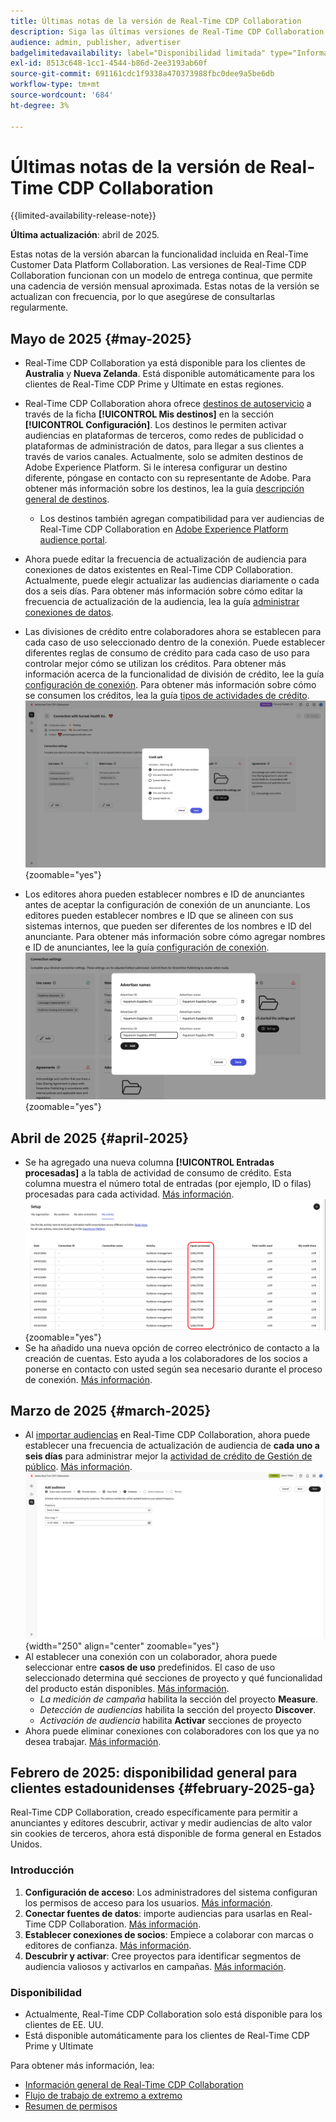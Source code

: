 ```yaml
---
title: Últimas notas de la versión de Real-Time CDP Collaboration
description: Siga las últimas versiones de Real-Time CDP Collaboration
audience: admin, publisher, advertiser
badgelimitedavailability: label="Disponibilidad limitada" type="Informative" url="https://helpx.adobe.com/es/legal/product-descriptions/real-time-customer-data-platform-collaboration.html newtab=true"
exl-id: 8513c648-1cc1-4544-b86d-2ee3193ab60f
source-git-commit: 691161cdc1f9338a470373988fbc0dee9a5be6db
workflow-type: tm+mt
source-wordcount: '684'
ht-degree: 3%

---
```


# Últimas notas de la versión de Real-Time CDP Collaboration

{{limited-availability-release-note}}

**Última actualización**: abril de 2025.

Estas notas de la versión abarcan la funcionalidad incluida en Real-Time Customer Data Platform Collaboration. Las versiones de Real-Time CDP Collaboration funcionan con un modelo de entrega continua, que permite una cadencia de versión mensual aproximada. Estas notas de la versión se actualizan con frecuencia, por lo que asegúrese de consultarlas regularmente.

## Mayo de 2025 {#may-2025}

* Real-Time CDP Collaboration ya está disponible para los clientes de **Australia** y **Nueva Zelanda**. Está disponible automáticamente para los clientes de Real-Time CDP Prime y Ultimate en estas regiones.
* Real-Time CDP Collaboration ahora ofrece [destinos de autoservicio](../setup/manage-destinations.md) a través de la ficha **[!UICONTROL Mis destinos]** en la sección **[!UICONTROL Configuración]**. Los destinos le permiten activar audiencias en plataformas de terceros, como redes de publicidad o plataformas de administración de datos, para llegar a sus clientes a través de varios canales. Actualmente, solo se admiten destinos de Adobe Experience Platform. Si le interesa configurar un destino diferente, póngase en contacto con su representante de Adobe. Para obtener más información sobre los destinos, lea la guía [descripción general de destinos](../destinations/overview.md).

   * Los destinos también agregan compatibilidad para ver audiencias de Real-Time CDP Collaboration en [Adobe Experience Platform audience portal](https://experienceleague.adobe.com/es/docs/experience-platform/segmentation/ui/audience-portal.md#manage-audiences.).

* Ahora puede editar la frecuencia de actualización de audiencia para conexiones de datos existentes en Real-Time CDP Collaboration. Actualmente, puede elegir actualizar las audiencias diariamente o cada dos a seis días. Para obtener más información sobre cómo editar la frecuencia de actualización de la audiencia, lea la guía [administrar conexiones de datos](../setup/manage-data-connection.md#scheduling).
* Las divisiones de crédito entre colaboradores ahora se establecen para cada caso de uso seleccionado dentro de la conexión. Puede establecer diferentes reglas de consumo de crédito para cada caso de uso para controlar mejor cómo se utilizan los créditos. Para obtener más información acerca de la funcionalidad de división de crédito, lee la guía [configuración de conexión](../connect/establishing-connections.md#connection-settings). Para obtener más información sobre cómo se consumen los créditos, lea la guía [tipos de actividades de crédito](../setup/my-activity.md#types-of-activities). <br> ![Pantalla de configuración de conexión que muestra la funcionalidad de división de crédito.](/help/assets/release-notes/2025/credit-split.png){zoomable="yes"}
* Los editores ahora pueden establecer nombres e ID de anunciantes antes de aceptar la configuración de conexión de un anunciante. Los editores pueden establecer nombres e ID que se alineen con sus sistemas internos, que pueden ser diferentes de los nombres e ID del anunciante. Para obtener más información sobre cómo agregar nombres e ID de anunciantes, lee la guía [configuración de conexión](../connect/establishing-connections.md#connection-settings.md). <br> ![Pantalla de configuración de conexión que muestra los nombres e ID del anunciante de configuración del publicador.](/help/assets/release-notes/2025/add-advertiser-names-modal.png){zoomable="yes"}

## Abril de 2025 {#april-2025}

* Se ha agregado una nueva columna **[!UICONTROL Entradas procesadas]** a la tabla de actividad de consumo de crédito. Esta columna muestra el número total de entradas (por ejemplo, ID o filas) procesadas para cada actividad. [Más información](/help/guide/setup/my-activity.md#inputs-processed). <br> ![Columna de entradas procesadas resaltada en Mi vista de actividad.](/help/assets/release-notes/2025/inputs-processed-column.png){zoomable="yes"}
* Se ha añadido una nueva opción de correo electrónico de contacto a la creación de cuentas. Esto ayuda a los colaboradores de los socios a ponerse en contacto con usted según sea necesario durante el proceso de conexión. [Más información](../setup/onboard-organization.md).

## Marzo de 2025 {#march-2025}

* Al [importar audiencias](/help/guide/setup/onboard-audiences.md) en Real-Time CDP Collaboration, ahora puede establecer una frecuencia de actualización de audiencia de **cada uno a seis días** para administrar mejor la [actividad de crédito de Gestión de público](/help/guide/setup/my-activity.md#types-of-activities). [Más información](/help/guide/setup/onboard-audiences.md#schedule). <br> ![Pantalla de programación que muestra diferentes intervalos de frecuencia para actualizar el abono a audiencia.](/help/assets/setup/add-manage-audiences/audience-scheduling-frequency.png "Pantalla de programación que muestra diferentes intervalos de frecuencia para actualizar la pertenencia a audiencias."){width="250" align="center" zoomable="yes"}
* Al establecer una conexión con un colaborador, ahora puede seleccionar entre **casos de uso** predefinidos. El caso de uso seleccionado determina qué secciones de proyecto y qué funcionalidad del producto están disponibles. [Más información](/help/guide/collaborate/manage-projects.md#project-use-cases).
   * *La medición de campaña* habilita la sección del proyecto **Measure**.
   * *Detección de audiencias* habilita la sección del proyecto **Discover**.
   * *Activación de audiencia* habilita **Activar** secciones de proyecto <br>
* Ahora puede eliminar conexiones con colaboradores con los que ya no desea trabajar. [Más información](/help/guide/connect/establishing-connections.md#delete-connections).


## Febrero de 2025: disponibilidad general para clientes estadounidenses {#february-2025-ga}

Real-Time CDP Collaboration, creado específicamente para permitir a anunciantes y editores descubrir, activar y medir audiencias de alto valor sin cookies de terceros, ahora está disponible de forma general en Estados Unidos.

### Introducción 

1. **Configuración de acceso**: Los administradores del sistema configuran los permisos de acceso para los usuarios. [Más información](/help/guide/permissions/manage-user-access.md#RTCDP-collaboration-access).
2. **Conectar fuentes de datos**: importe audiencias para usarlas en Real-Time CDP Collaboration. [Más información](/help/guide/setup/onboard-audiences.md).
3. **Establecer conexiones de socios**: Empiece a colaborar con marcas o editores de confianza. [Más información](/help/guide/connect/establishing-connections.md).
4. **Descubrir y activar**: Cree proyectos para identificar segmentos de audiencia valiosos y activarlos en campañas. [Más información](/help/guide/collaborate/manage-projects.md).

### Disponibilidad

* Actualmente, Real-Time CDP Collaboration solo está disponible para los clientes de EE. UU.
* Está disponible automáticamente para los clientes de Real-Time CDP Prime y Ultimate

Para obtener más información, lea:

* [Información general de Real-Time CDP Collaboration](/help/guide/home.md)
* [Flujo de trabajo de extremo a extremo](/help/guide/end-to-end-workflow.md)
* [Resumen de permisos](/help/guide/permissions/overview.md)
